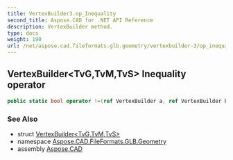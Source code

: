 ```yaml
---
title: VertexBuilder3.op_Inequality
second_title: Aspose.CAD for .NET API Reference
description: VertexBuilder method. 
type: docs
weight: 190
url: /net/aspose.cad.fileformats.glb.geometry/vertexbuilder-3/op_inequality/
---
```

## VertexBuilder&lt;TvG,TvM,TvS&gt; Inequality operator

```csharp
public static bool operator !=(ref VertexBuilder a, ref VertexBuilder b)
```

### See Also

* struct [VertexBuilder&lt;TvG,TvM,TvS&gt;](../)
* namespace [Aspose.CAD.FileFormats.GLB.Geometry](../../vertexbuilder-3/)
* assembly [Aspose.CAD](../../../)


